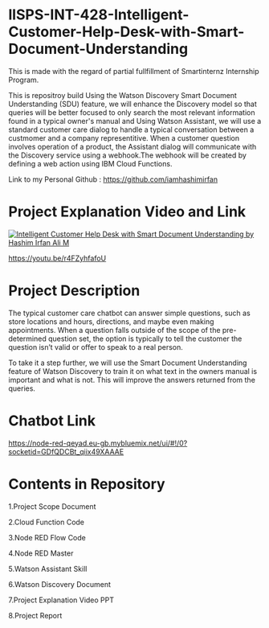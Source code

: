 # llSPS-INT-428-Intelligent-Customer-Help-Desk-with-Smart-Document-Understanding

This is made with the regard of partial fullfillment of Smartinternz Internship Program.

This is repositroy build Using the Watson Discovery Smart Document Understanding (SDU) feature, we will enhance the Discovery model so that queries will be better focused to only search the most relevant information found in a typical owner's manual and Using Watson Assistant, we will use a standard customer care dialog to handle a typical conversation between a custmomer and a company representitive. When a customer question involves operation of a product, the Assistant dialog will communicate with the Discovery service using a webhook.The webhook will be created by defining a web action using IBM Cloud Functions.

Link to my Personal Github : https://github.com/iamhashimirfan

# Project Explanation Video and Link

[![Intelligent Customer Help Desk with Smart Document Understanding by Hashim Irfan Ali M](https://i.imgur.com/UkmY5LT.jpg)](https://youtu.be/r4FZyhfafoU "Intelligent Customer Help Desk with Smart Document Understanding")

https://youtu.be/r4FZyhfafoU

# Project Description

The typical customer care chatbot can answer simple questions, such as store locations and hours, directions, and maybe even making appointments. When a question falls outside of the scope of the pre-determined question set, the option is typically to tell the customer the question isn’t valid or offer to speak to a real person.

To take it a step further, we will use the Smart Document Understanding feature of Watson Discovery to train it on what text in the owners manual is important and what is not. This will improve the answers returned from the queries.

# Chatbot Link

https://node-red-qeyad.eu-gb.mybluemix.net/ui/#!/0?socketid=GDfQDCBt_qiix49XAAAE

# Contents in Repository

1.Project Scope Document

2.Cloud Function Code

3.Node RED Flow Code

4.Node RED Master

5.Watson Assistant Skill

6.Watson Discovery Document

7.Project Explanation Video PPT

8.Project Report



